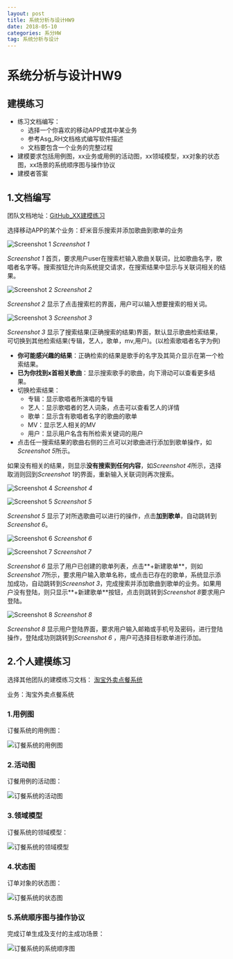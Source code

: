 ```yaml
---
layout: post
title: 系统分析与设计HW9
date: 2018-05-10
categories: 系分HW
tag: 系统分析与设计
---
```


# 系统分析与设计HW9

## 建模练习
* 练习文档编写：
	* 选择一个你喜欢的移动APP或其中某业务
	* 参考Asg_RH文档格式编写软件描述
	* 文档要包含一个业务的完整过程
* 建模要求包括用例图，xx业务或用例的活动图，xx领域模型，xx对象的状态图，xx场景的系统顺序图与操作协议
* 建模者答案

## 1.文档编写
团队文档地址：[GitHub_XX建模练习](https://github.com/starpick/dashboard/tree/gh-pages/XX建模练习)

选择移动APP的某个业务：虾米音乐搜索并添加歌曲到歌单的业务

![Screenshot 1](/image/HW9_1.png)
*Screenshot 1*

*Screenshot 1* 首页，要求用户user在搜索栏输入歌曲关联词，比如歌曲名字，歌唱者名字等。搜索按钮允许向系统提交请求，在搜索结果中显示与关联词相关的结果。

![Screenshot 2](/image/HW9_2.png)
*Screenshot 2*

*Screenshot 2* 显示了点击搜索栏的界面，用户可以输入想要搜索的相关词。

![Screenshot 3](/image/HW9_3.PNG)
*Screenshot 3*

*Screenshot 3* 显示了搜索结果(正确搜索的结果)界面，默认显示歌曲检索结果，可切换到其他检索结果(专辑，艺人，歌单，mv,用户)。(以检索歌唱者名字为例)

* **你可能感兴趣的结果**：正确检索的结果是歌手的名字及其简介显示在第一个检索结果。
* **已为你找到x首相关歌曲**：显示搜索歌手的歌曲，向下滑动可以查看更多结果。
* 切换检索结果：
	* 专辑：显示歌唱者所演唱的专辑
	* 艺人：显示歌唱者的艺人词条，点击可以查看艺人的详情
	* 歌单：显示含有歌唱者名字的歌曲的歌单
	* MV：显示艺人相关的MV
	* 用户：显示用户名含有所检索关键词的用户 
* 点击任一搜索结果的歌曲右侧的三点可以对歌曲进行添加到歌单操作，如*Screenshot 5*所示。

如果没有相关的结果，则显示**没有搜索到任何内容**，如*Screenshot 4*所示，选择取消则回到*Screenshot
 1*的界面，重新输入关联词则再次搜索。

![Screenshot 4](/image/HW9_4.PNG)
*Screenshot 4*

![Screenshot 5](/image/HW9_5.PNG)
*Screenshot 5*

*Screenshot 5* 显示了对所选歌曲可以进行的操作，点击**加到歌单**，自动跳转到*Screenshot 6*。

![Screenshot 6](/image/HW9_6.PNG)
*Screenshot 6*

![Screenshot 7](/image/HW9_7.PNG)
*Screenshot 7*

*Screenshot 6* 显示了用户已创建的歌单列表，点击**+新建歌单**，则如*Screenshot 7*所示，要求用户输入歌单名称，或点击已存在的歌单，系统显示添加成功，自动跳转到*Screenshot 3*，完成搜索并添加歌曲到歌单的业务。如果用户没有登陆，则只显示**+新建歌单**按钮，点击则跳转到*Screenshot 8*要求用户登陆。

![Screenshot 8](/image/HW9_8.PNG)
*Screenshot 8*

*Screenshot 8* 显示用户登陆界面，要求用户输入邮箱或手机号及密码，进行登陆操作，登陆成功则跳转到*Screenshot 6* ，用户可选择目标歌单进行添加。 

## 2.个人建模练习
选择其他团队的建模练习文档：
[淘宝外卖点餐系统](https://github.com/SoftwareSAD/Dashboard/blob/master/Inception/model_practice/modeling_requirements.md)

业务：淘宝外卖点餐系统

### 1.用例图

订餐系统的用例图：

![订餐系统的用例图](/image/HW9_use_case_diagram.png)

### 2.活动图

订餐用例的活动图：

![订餐系统的活动图](/image/HW9_activity_diagram.png)

### 3.领域模型

订餐系统的领域模型：

![订餐系统的领域模型](/image/HW9_class_diagram.png)

### 4.状态图

订单对象的状态图：

![订餐系统的状态图](/image/HW9_state_diagram.png)

### 5.系统顺序图与操作协议

完成订单生成及支付的主成功场景：

![订餐系统的系统顺序图](/image/HW9_ssd.png)
